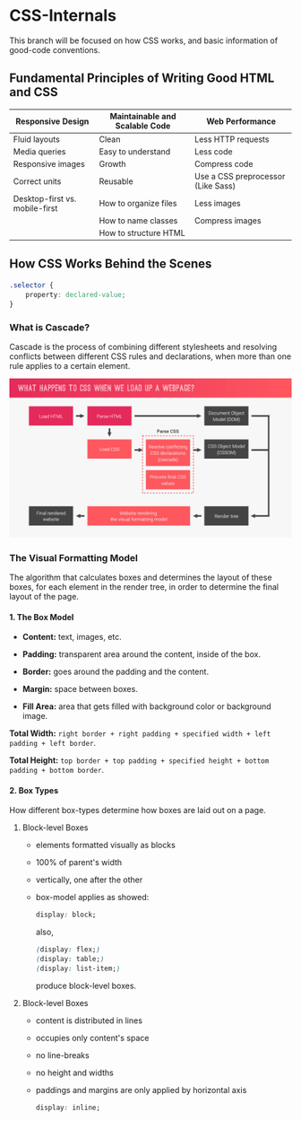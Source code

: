 # CSS-Internals

This branch will be focused on how CSS works, and basic information of good-code conventions.

## Fundamental Principles of Writing Good HTML and CSS

| Responsive Design              | Maintainable and Scalable Code | Web Performance                    |
|--------------------------------|--------------------------------|------------------------------------|
| Fluid layouts                  | Clean                          | Less HTTP requests                 |
| Media queries                  | Easy to understand             | Less code                          |
| Responsive images              | Growth                         | Compress code                      |
| Correct units                  | Reusable                       | Use a CSS preprocessor (Like Sass) |
| Desktop-first vs. mobile-first | How to organize files          | Less images                        |
|                                | How to name classes            | Compress images                    |
|                                | How to structure HTML          |                                    |

## How CSS Works Behind the Scenes

```css
.selector {
    property: declared-value;
}

```

### What is Cascade?

Cascade is the process of combining different stylesheets and resolving conflicts between different CSS rules and declarations, when more than one rule applies to a certain element.

![how html parsed](./slides-page.jpg)

### The Visual Formatting Model

The algorithm that calculates boxes and determines the layout of these boxes, for each element in the render tree, in order to determine the final layout of the page.

#### 1. The Box Model

- **Content:** text, images, etc.

- **Padding:** transparent area around the content, inside of the box.

- **Border:** goes around the padding and the content.

- **Margin:** space between boxes.

- **Fill Area:** area that gets filled with background color or background image.

**Total Width:** `right border + right padding + specified width + left padding + left border`.

**Total Height:** `top border + top padding + specified height + bottom padding + bottom border`.

#### 2. Box Types

How different box-types determine how boxes are laid out on a page.

1. Block-level Boxes
    - elements formatted visually as blocks
    - 100% of parent's width
    - vertically, one after the other
    - box-model applies as showed:
  
        ```css
        display: block;
        ```

        also,

        ```css
        (display: flex;)
        (display: table;)
        (display: list-item;)
        ```

        produce block-level boxes.

2. Block-level Boxes
    - content is distributed in lines
    - occupies only content's space
    - no line-breaks
    - no height and widths
    - paddings and margins are only applied by horizontal axis

        ```css
        display: inline;        
        ```
